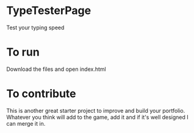 # TypeTesterPage
Test your typing speed

# To run
Download the files and open index.html

# To contribute
This is another great starter project to improve and build your portfolio. Whatever you think will add to the game, add it and if it's well designed I can merge it in.
